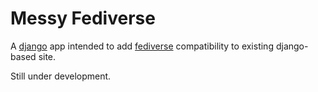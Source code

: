 Messy Fediverse
===============

A [django](https://en.wikipedia.org/wiki/Django_%28web_framework%29) app intended to add [fediverse](https://en.wikipedia.org/wiki/Fediverse) compatibility to existing django-based site.

Still under development.
